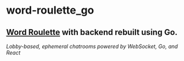 # word-roulette_go
## [Word Roulette](https://github.com/gschussler/word-roulette) with backend rebuilt using Go.
_Lobby-based, ephemeral chatrooms powered by WebSocket, Go, and React_
